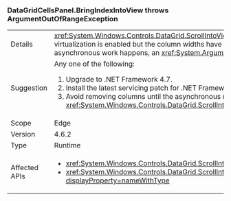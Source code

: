 ### DataGridCellsPanel.BringIndexIntoView throws ArgumentOutOfRangeException

|   |   |
|---|---|
|Details|<xref:System.Windows.Controls.DataGrid.ScrollIntoView(System.Object)> will work asynchronously when column virtualization is enabled but the column widths have not yet been determined.  If columns are removed before the asynchronous work happens, an <xref:System.ArgumentOutOfRangeException?displayProperty=name> can occur.|
|Suggestion|Any one of the following:<ol><li>Upgrade to .NET Framework 4.7.</li><li>Install the latest servicing patch for .NET Framework 4.6.2.</li><li>Avoid removing columns until the asynchronous response to <xref:System.Windows.Controls.DataGrid.ScrollIntoView(System.Object)> has completed.</li></ol>|
|Scope|Edge|
|Version|4.6.2|
|Type|Runtime|
|Affected APIs|<ul><li><xref:System.Windows.Controls.DataGrid.ScrollIntoView(System.Object)?displayProperty=nameWithType></li><li><xref:System.Windows.Controls.DataGrid.ScrollIntoView(System.Object,System.Windows.Controls.DataGridColumn)?displayProperty=nameWithType></li></ul>|
